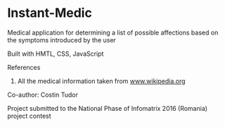# Instant-Medic
Medical application for determining a list of possible affections based on the symptoms introduced by the user

Built with HMTL, CSS, JavaScript

References
1. All the medical information taken from www.wikipedia.org

Co-author: Costin Tudor

Project submitted to the National Phase of Infomatrix 2016 (Romania) project contest
